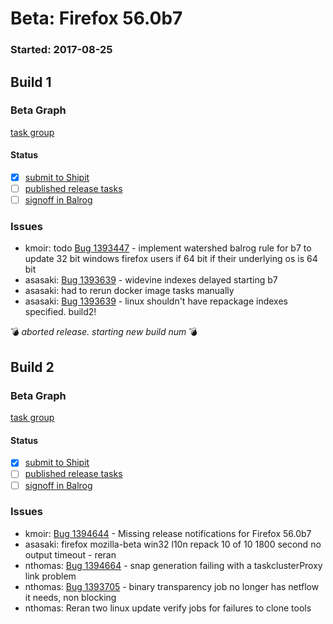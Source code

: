 # Beta: Firefox 56.0b7

### Started: 2017-08-25

## Build 1

### Beta Graph
[task group](https://tools.taskcluster.net/push-inspector/#/hHor_Dn5SDW4gMZliPME2Q)


#### Status
- [x] [submit to Shipit](https://wiki.mozilla.org/Release:Release_Automation_on_Mercurial:Starting_a_Release#Submit_to_Ship_It)
- [ ] [published release tasks](../how-tos/relpro.md#4-publish-release)
- [ ] [signoff in Balrog](../how-tos/relpro.md#3-signoffs)

### Issues
- kmoir: todo [Bug 1393447](https://bugzil.la/1393447) - implement watershed balrog rule for b7 to update 32 bit windows firefox users if 64 bit if their underlying os is 64 bit
- asasaki: [Bug 1393639](https://bugzil.la/1393639) - widevine indexes delayed starting b7
- asasaki: had to rerun docker image tasks manually
- asasaki: [Bug 1393639](https://bugzil.la/1393639) - linux shouldn't have repackage indexes specified. build2!

:bomb: _aborted release. starting new build num_ :bomb:

## Build 2

### Beta Graph
[task group](https://tools.taskcluster.net/push-inspector/#/xzIcLIHqSL2rEcHsUf9j9Q)


#### Status
- [x] [submit to Shipit](https://wiki.mozilla.org/Release:Release_Automation_on_Mercurial:Starting_a_Release#Submit_to_Ship_It)
- [ ] [published release tasks](../how-tos/relpro.md#4-publish-release)
- [ ] [signoff in Balrog](../how-tos/relpro.md#3-signoffs)

### Issues
- kmoir: [Bug 1394644](https://bugzil.la/1394644) - Missing release notifications for Firefox 56.0b7
- asasaki: firefox mozilla-beta win32 l10n repack 10 of 10 1800 second no output timeout - reran
- nthomas: [Bug 1394664](https://bugzil.la/1394664) - snap generation failing with a taskclusterProxy link problem
- nthomas: [Bug 1393705](https://bugzil.la/1393705) - binary transparency job no longer has netflow it needs, non blocking
- nthomas: Reran two linux update verify jobs for failures to clone tools


